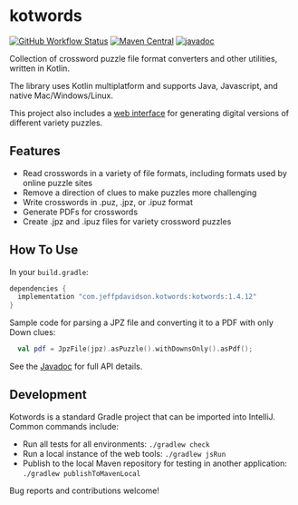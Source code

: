 # kotwords

[![GitHub Workflow Status](https://img.shields.io/github/actions/workflow/status/jpd236/kotwords/gradle-build.yaml?branch=master)](https://github.com/jpd236/kotwords/actions/workflows/gradle-build.yaml)
[![Maven Central](https://img.shields.io/maven-central/v/com.jeffpdavidson.kotwords/kotwords)](https://search.maven.org/artifact/com.jeffpdavidson.kotwords/kotwords)
[![javadoc](https://javadoc.io/badge2/com.jeffpdavidson.kotwords/kotwords/javadoc.svg)](https://javadoc.io/doc/com.jeffpdavidson.kotwords/kotwords)

Collection of crossword puzzle file format converters and other utilities, written in Kotlin.

The library uses Kotlin multiplatform and supports Java, Javascript, and native Mac/Windows/Linux.

This project also includes a [web interface](https://jpd236.github.io/kotwords/) for generating digital versions of
different variety puzzles.

## Features

* Read crosswords in a variety of file formats, including formats used by online puzzle sites
* Remove a direction of clues to make puzzles more challenging
* Write crosswords in .puz, .jpz, or .ipuz format
* Generate PDFs for crosswords
* Create .jpz and .ipuz files for variety crossword puzzles

## How To Use

In your `build.gradle`:

```groovy
dependencies {
  implementation "com.jeffpdavidson.kotwords:kotwords:1.4.12"
}
```

Sample code for parsing a JPZ file and converting it to a PDF with only Down clues:

```kotlin
  val pdf = JpzFile(jpz).asPuzzle().withDownsOnly().asPdf();
```

See the [Javadoc](https://javadoc.io/doc/com.jeffpdavidson.kotwords/kotwords) for full API details.

## Development

Kotwords is a standard Gradle project that can be imported into IntelliJ. Common commands include:

* Run all tests for all environments: `./gradlew check`
* Run a local instance of the web tools: `./gradlew jsRun`
* Publish to the local Maven repository for testing in another application: `./gradlew publishToMavenLocal`

Bug reports and contributions welcome!
